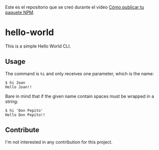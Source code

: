 Este es el repositorio que se creó durante el vídeo [Cómo publicar tu paquete NPM](https://www.youtube.com/watch?v=8n1c68FOa70).

# hello-world

This is a simple Hello World CLI.

## Usage
The command is `hi` and only receives one parameter, which is the name:
```shell
$ hi Joan
Hello Joan!!
```

Bare in mind that if the given name contain spaces must be wrapped in a string:
```shell
$ hi 'Don Pepito'
Hello Don Pepito!!
```

## Contribute
I'm not interested in any contribution for this project.
